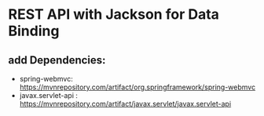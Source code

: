 # REST API with Jackson for Data Binding

## add Dependencies:

- spring-webmvc: https://mvnrepository.com/artifact/org.springframework/spring-webmvc
- javax.servlet-api : https://mvnrepository.com/artifact/javax.servlet/javax.servlet-api
